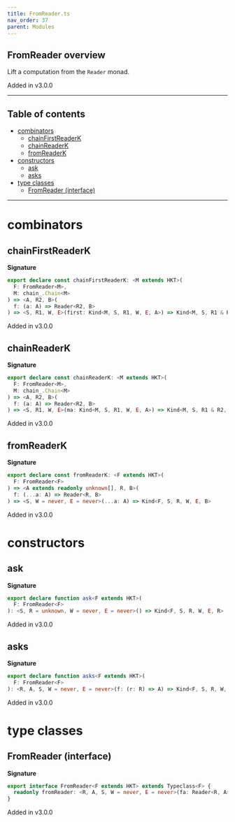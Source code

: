 ```yaml
---
title: FromReader.ts
nav_order: 37
parent: Modules
---
```


## FromReader overview

Lift a computation from the `Reader` monad.

Added in v3.0.0

---

<h2 class="text-delta">Table of contents</h2>

- [combinators](#combinators)
  - [chainFirstReaderK](#chainfirstreaderk)
  - [chainReaderK](#chainreaderk)
  - [fromReaderK](#fromreaderk)
- [constructors](#constructors)
  - [ask](#ask)
  - [asks](#asks)
- [type classes](#type-classes)
  - [FromReader (interface)](#fromreader-interface)

---

# combinators

## chainFirstReaderK

**Signature**

```ts
export declare const chainFirstReaderK: <M extends HKT>(
  F: FromReader<M>,
  M: chain_.Chain<M>
) => <A, R2, B>(
  f: (a: A) => Reader<R2, B>
) => <S, R1, W, E>(first: Kind<M, S, R1, W, E, A>) => Kind<M, S, R1 & R2, W, E, A>
```

Added in v3.0.0

## chainReaderK

**Signature**

```ts
export declare const chainReaderK: <M extends HKT>(
  F: FromReader<M>,
  M: chain_.Chain<M>
) => <A, R2, B>(
  f: (a: A) => Reader<R2, B>
) => <S, R1, W, E>(ma: Kind<M, S, R1, W, E, A>) => Kind<M, S, R1 & R2, W, E, B>
```

Added in v3.0.0

## fromReaderK

**Signature**

```ts
export declare const fromReaderK: <F extends HKT>(
  F: FromReader<F>
) => <A extends readonly unknown[], R, B>(
  f: (...a: A) => Reader<R, B>
) => <S, W = never, E = never>(...a: A) => Kind<F, S, R, W, E, B>
```

Added in v3.0.0

# constructors

## ask

**Signature**

```ts
export declare function ask<F extends HKT>(
  F: FromReader<F>
): <S, R = unknown, W = never, E = never>() => Kind<F, S, R, W, E, R>
```

Added in v3.0.0

## asks

**Signature**

```ts
export declare function asks<F extends HKT>(
  F: FromReader<F>
): <R, A, S, W = never, E = never>(f: (r: R) => A) => Kind<F, S, R, W, E, A>
```

Added in v3.0.0

# type classes

## FromReader (interface)

**Signature**

```ts
export interface FromReader<F extends HKT> extends Typeclass<F> {
  readonly fromReader: <R, A, S, W = never, E = never>(fa: Reader<R, A>) => Kind<F, S, R, W, E, A>
}
```

Added in v3.0.0
